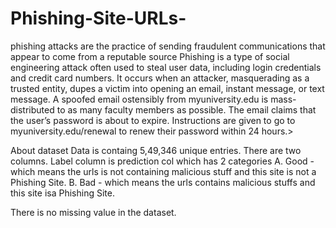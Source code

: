 # Phishing-Site-URLs-
phishing attacks are the practice of sending fraudulent communications that appear to come from a reputable source
Phishing is a type of social engineering attack often used to steal user data, including login credentials and credit card numbers. It occurs when an attacker, masquerading as a trusted entity, dupes a victim into opening an email, instant message, or text message.
A spoofed email ostensibly from myuniversity.edu is mass-distributed to as many faculty members as possible. The email claims that the user’s password is about to expire. Instructions are given to go to myuniversity.edu/renewal to renew their password within 24 hours.>

About dataset
Data is containg 5,49,346 unique entries.
There are two columns.
Label column is prediction col which has 2 categories A. Good - which means the urls is not containing malicious stuff and this site is not a Phishing Site. B. Bad - which means the urls contains malicious stuffs and this site isa Phishing Site.

There is no missing value in the dataset.
